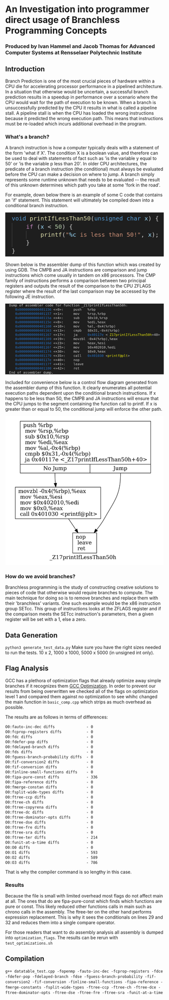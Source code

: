 # An Investigation into programmer direct usage of Branchless Programming Concepts
### Produced by Ivan Hammel and Jacob Thomas for Advanced Computer Systems at Rensselaer Polytechnic Institute

## Introduction
Branch Prediction is one of the most crucial pieces of hardware within a CPU die for accelerating processor performance in a pipelined architecture. In a situation that otherwise would be uncertain, a successful branch prediction results in a speedup in performance over a scenario where the CPU would wait for the path of execution to be known. When a branch is unsuccessfully predicted by the CPU it results in what is called a pipeline stall.  A pipeline stall is when the CPU has loaded the wrong instructions because it predicted the wrong execution path.  This means that instructions must be re-loaded which incurs additional overhead in the program.

### What's a branch?
A branch instruction is how a computer typically deals with a statement of the form 'what if X'.  The condition X is a boolean value, and therefore can be used to deal with statements of fact such as 'is the variable y equal to 50' or 'is the variable p less than 20'.  In older CPU architectures, the predicate of a branch instruction (the conditional) must always be evaluated before the CPU can make a decision on where to jump.  A branch simply represents some runtime unknown that needs to be evaluated -- the result of this unknown determines which path you take at some 'fork in the road'.

For example, down below there is an example of some C code that contains an 'if' statement.  This statement will ultimately be compiled down into a conditional branch instruction.

![C code](readme/printlt50code.png)


Shown below is the assembler dump of this function which was created by using GDB.  The CMPB and JA instructions are comparison and jump instructions which come usually in tandem on x86 processors.  The CMP family of instructions performs a comparison between two principal registers and outputs the result of the comparison to the CPU ZFLAGS register where the result of the last comparison may be accessed by the following JE instruction.

![Asm dump](readme/lt50asm.png)


Included for convenience below is a control flow diagram generated from the assembler dump of this function.  It clearly enumerates all potential execution paths dependent upon the conditional branch instructions.  If x happens to be less than 50, the CMPB and JA instructions will ensure that the CPU jumps to the segment containing the function call to printf.  If x is greater than or equal to 50, the conditional jump will enforce the other path.

![CFD](readme/lt50disass.png)


### How do we avoid branches?
Branchless programming is the study of constructing creative solutions to pieces of code that otherwise would require branches to compute.  The main technique for doing so is to remove branches and replace them with their 'branchless' variants.  One such example would be the x86 instruction group SETcc.  This group of instructions looks at the ZFLAGS register and if the comparison meets the SETcc instruction's parameters, then a given register will be set with a 1, else a zero.


## Data Generation
```python3 generate_test_data.py```
Make sure you have the right sizes needed to run the tests. 10 x 2, 1000 x 1000, 5000 x 5000 (in unsigned int only).

## Flag Analysis

GCC has a plethora of optimization flags that already optimize away simple branches if it recognizes them [GCC Optimization](https://gcc.gnu.org/onlinedocs/gcc/Optimize-Options.html). In order to prevent our results from being overwritten we checked all of the flags on optimization level 1 and compared them against no optimization to see whihc changed the main function in ```basic_comp.cpp``` which strips as much overhead as possible.

The results are as follows in terms of differences:

```
O0:fauto-inc-dec diffs              - 0
O0:fcprop-registers diffs           - 0
O0:fdc diffs                        - 0
O0:fdefer-pop diffs                 - 0
O0:fdelayed-branch diffs            - 0
O0:fds diffs                        - 0
O0:fguess-branch-probability diffs  - 0
O0:fif-conversion2 diffs            - 0
O0:fif-conversion diffs             - 0
O0:finline-small-functions diffs    - 0
O0:fipa-pure-const diffs            - 336
O0:fipa-reference diffs             - 0
O0:fmerge-constan diffs             - 0
O0:fsplit-wide-types diffs          - 0
O0:ftree-ccp diffs                  - 0
O0:ftree-ch diffs                   - 0
O0:ftree-copyrena diffs             - 0
O0:ftree-dc diffs                   - 0
O0:ftree-dominator-opts diffs       - 0
O0:ftree-dse diffs                  - 0
O0:ftree-fre diffs                  - 0
O0:ftree-sra diffs                  - 0
O0:ftree-ter diffs                  - 214
O0:funit-at-a-time diffs            - 0
O0:O0 diffs                         - 0
O0:O1 diffs                         - 593
O0:O2 diffs                         - 589
O0:O3 diffs                         - 786
```

That is why the compiler command is so lengthy in this case.

### Results

Because the file is small with limited overhead most flags do not affect main at all. The ones that do are fipa-pure-const which finds which functions are pure or const. This likely reduced other functions calls in main such as chrono calls in the assembly. The ftree-ter on the other hand performs expression replacement. This is why it sees the conditionals on lines 29 and 32 and reduces them into a single compare operator.

For those readers that want to do assembly analysis all assembly is dumped into ```optimization_flags```. The results can be rerun with ```test_optimizations.sh```

## Compilation

```g++ datatable_test.cpp -fopenmp -fauto-inc-dec -fcprop-registers -fdce -fdefer-pop -fdelayed-branch -fdse -fguess-branch-probability -fif-conversion2 -fif-conversion -finline-small-functions -fipa-reference -fmerge-constants -fsplit-wide-types -ftree-ccp -ftree-ch -ftree-dce -ftree-dominator-opts -ftree-dse -ftree-fre -ftree-sra -funit-at-a-time```
